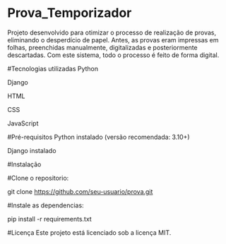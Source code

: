 # Prova_Temporizador

Projeto desenvolvido para otimizar o processo de realização de provas, eliminando o desperdício de papel.
Antes, as provas eram impressas em folhas, preenchidas manualmente, digitalizadas e posteriormente descartadas.
Com este sistema, todo o processo é feito de forma digital.

#Tecnologias utilizadas
Python

Django

HTML

CSS

JavaScript

#Pré-requisitos
Python instalado (versão recomendada: 3.10+)

Django instalado

#Instalação

#Clone o repositorio:

git clone https://github.com/seu-usuario/prova.git

#Instale as dependencias:

pip install -r requirements.txt

#Licença
Este projeto está licenciado sob a licença MIT.
